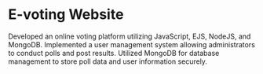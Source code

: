 # E-voting Website

Developed an online voting platform utilizing JavaScript, EJS, NodeJS, and MongoDB.
Implemented a user management system allowing administrators to conduct polls and post results.
Utilized MongoDB for database management to store poll data and user information securely.
